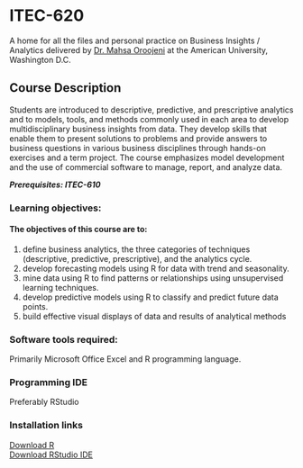# ITEC-620
A home for all the files and personal practice on Business Insights / Analytics delivered by <a href="https://www.american.edu/kogod/faculty/oroojeni.cfm" target="_blank">Dr. Mahsa Oroojeni</a> at the American University, Washington D.C.

## Course Description
Students are introduced to descriptive, predictive, and prescriptive analytics and to models, tools, and methods commonly used in each area to develop multidisciplinary business insights from data. They develop skills that enable them to present solutions to problems and provide answers to business questions in various business disciplines through hands-on exercises and a term project. The course emphasizes model development and the use of commercial software to manage, report, and analyze data.

***Prerequisites: ITEC-610***

### Learning objectives: 
#### The objectives of this course are to:
1. define business analytics, the three categories of techniques (descriptive, predictive, 
prescriptive), and the analytics cycle.
2. develop forecasting models using R for data with trend and seasonality. 
3. mine data using R to find patterns or relationships using unsupervised learning techniques.
4. develop predictive models using R to classify and predict future data points.
5. build effective visual displays of data and results of analytical methods

### Software tools required:
Primarily Microsoft Office Excel and R programming language.

### Programming IDE
Preferably RStudio

### Installation links
<a href="https://cran.r-project.org/bin/windows/base/" target=_blank>Download R</a><br>
<a href="https://www.rstudio.com/products/rstudio/download/" target=_blank>Download RStudio IDE</a>

